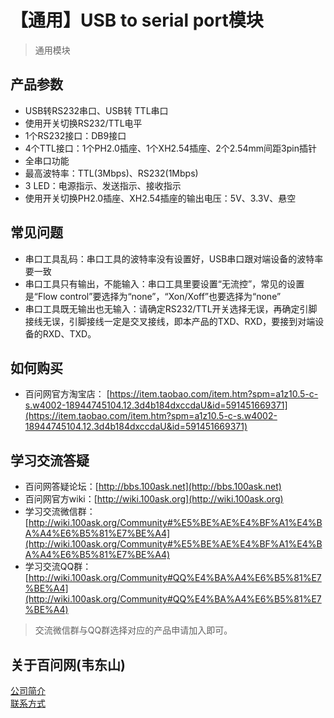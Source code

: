 # 【通用】USB to serial port模块
> 通用模块

## 产品参数
- USB转RS232串口、USB转 TTL串口
- 使用开关切换RS232/TTL电平
- 1个RS232接口：DB9接口
- 4个TTL接口：1个PH2.0插座、1个XH2.54插座、2个2.54mm间距3pin插针
- 全串口功能
- 最高波特率：TTL(3Mbps)、RS232(1Mbps)
- 3 LED：电源指示、发送指示、接收指示
- 使用开关切换PH2.0插座、XH2.54插座的输出电压：5V、3.3V、悬空

## 常见问题
- 串口工具乱码：串口工具的波特率没有设置好，USB串口跟对端设备的波特率要一致
- 串口工具只有输出，不能输入：串口工具里要设置“无流控”，常见的设置是“Flow control”要选择为“none”，“Xon/Xoff”也要选择为“none”
- 串口工具既无输出也无输入：请确定RS232/TTL开关选择无误，再确定引脚接线无误，引脚接线一定是交叉接线，即本产品的TXD、RXD，要接到对端设备的RXD、TXD。

## 如何购买
- 百问网官方淘宝店： [https://item.taobao.com/item.htm?spm=a1z10.5-c-s.w4002-18944745104.12.3d4b184dxccdaU&id=591451669371](https://item.taobao.com/item.htm?spm=a1z10.5-c-s.w4002-18944745104.12.3d4b184dxccdaU&id=591451669371)

## 学习交流答疑
- 百问网答疑论坛：[http://bbs.100ask.net](http://bbs.100ask.net)
- 百问网官方wiki：[http://wiki.100ask.org](http://wiki.100ask.org)
- 学习交流微信群：[http://wiki.100ask.org/Community#%E5%BE%AE%E4%BF%A1%E4%BA%A4%E6%B5%81%E7%BE%A4](http://wiki.100ask.org/Community#%E5%BE%AE%E4%BF%A1%E4%BA%A4%E6%B5%81%E7%BE%A4)
- 学习交流QQ群：  [http://wiki.100ask.org/Community#QQ%E4%BA%A4%E6%B5%81%E7%BE%A4](http://wiki.100ask.org/Community#QQ%E4%BA%A4%E6%B5%81%E7%BE%A4)

> 交流微信群与QQ群选择对应的产品申请加入即可。

## 关于百问网(韦东山)
[公司简介](http://weidongshan.gitee.io/informationdownloadcenter/documentation/AboutUs/aboutus.html)  <br>
[联系方式](http://weidongshan.gitee.io/informationdownloadcenter/documentation/AboutUs/aboutus.html#id2)
